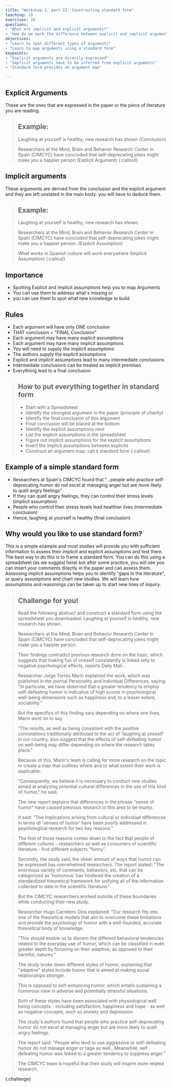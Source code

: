 ```yaml
---
title: "Workshop 1, part II: Constructing standard form"
teaching: 10
exercises: 20
questions:
- "What are implicit and explicit arguments?"
- "How do we mark the difference between explicit and implicit arguments?"
objectives:
- "Learn to spot different types of arguments"
- "Learn to map arguments using a standard form"
keypoints:
- "Explicit arguments are directly expressed"
- "Implicit arguments have to be inferred from explicit arguments"
- "Standard form provides an argument map"

---
```


## Explicit Arguments
These are the ones that are expressed in the paper or the piece of literature you are reading.

> ## Example:
> Laughing at yourself is healthy, new research has shown (Conclusion)

 > Researchers at the Mind, Brain and Behavior Research Center in Spain (CIMCYC) have concluded that self-deprecating jokes might make you a happier person (Explicit Argument)
{:callout}

## Implicit arguments
These arguments are derived from the conclusion and the explicit argument and they are left unstated in the main body: you will have to deduce them.

> ## Example:
> Laughing at yourself is healthy, new research has shown.

 > Researchers at the Mind, Brain and Behavior Research Center in Spain (CIMCYC) have concluded that self-deprecating jokes might make you a happier person. (Explicit Assumption)
 >
 > What works in Spanish culture will work everywhere (Implicit Assumption)
{:callout}

## Importance
- Spotting Explicit and implicit assumptions help you to map Arguments
- You can use them to address what's missing or
- you can use them to spot what new knowledge to build

## Rules
- Each argument will have only ONE conclusion
- THAT conclusion = "FINAL Conclusion"
- Each argument may have many explicit assumptions
- Each argument may have many implicit assumptions
- You will need to supply the implicit assumptions
- The authors supply the explicit assumptions
- Explicit and implicit assumptions lead to many intermediate conclusions
- Intermediate conclusions can be treated as implicit premises
- Everythiing lead to a final conclusion

> ## How to put everything together in standard form
> - Start with a Spreadsheet
> - Identify the strongest argument in the paper (principle of charity)
> - Identify the final conclusion of this argument
> - Final conclusion will be placed at the bottom
> - Identify the explicit assumptions next
> - List the explicit assumptions in the spreadsheet
> - Figure out implicit assumptions for the explicit assumptions
> - Insert the implicit assumptions between explicits
> - Construct an argument map: call it standard form
{:callout}

## Example of a simple standard form

- Researchers at Spain's CIMCYC found that "...people who practice self-deprecating humor do not excel at managing anger but are more likely to quell angry feelings"
- If they can quell angry feelings, they can control their stress levels (implicit assumption)
- People who control their stress levels lead healthier lives (intermediate conclusion)
- Hence, laughing at yourself is healthy (final conclusion)

## Why would you like to use standard form?

This is a simple example and most studies will provide you with sufficient information to assess their implicit and explicit assumptions and test them. The best way to do this is to frame a standard form. You can do this using a spreadsheet (as we suggest here) but after some practice, you will see you can insert your comments directly in the paper and can assess them. Assessing implicit assumptions helps you to identify "gaps in the literature", or query assumptions and chart new studies. We will learn how assumptions and reasonings can be taken up to start new lines of inquiry.

> ## Challenge for you!
> Read the following abstract and construct a standard form using the
> spreadsheet you downloaded:
> Laughing at yourself is healthy, new research has shown.

 >Researchers at the Mind, Brain and Behavior Research Center in Spain (CIMCYC) have concluded that self-deprecating jokes might make you a happier person.

 > Their findings contradict previous research done on the topic, which suggests that making fun of oneself consistently is linked only to negative psychological effects, reports Daily Mail.

 > Researcher Jorge Torres Marín explained the work, which was published in the journal Personality and Individual Differences, saying: "In particular, we have observed that a greater tendency to employ self-defeating humor is indicative of high scores in psychological well-being dimensions such as happiness and, to a lesser extent, sociability."

 > But the specifics of this finding vary depending on where one lives, Marín went on to say.

 > "The results, as well as being consistent with the positive connotations traditionally attributed to the act of 'laughing at oneself' in our country, also suggest that the effects of self-defeating humor on well-being may differ depending on where the research takes place."

 > Because of this, Marín's team is calling for more research on the topic to create a map that outlines where and to what extent their work is applicable.

 > "Consequently, we believe it is necessary to conduct new studies aimed at analyzing potential cultural differences in the use of this kind of humor," he said.

 > The new report explains that differences in the phrase "sense of humor" have caused previous research in this area to be murky.

 > It said: "The implications arising from cultural or individual differences in terms of 'senses of humor' have been poorly addressed in psychological research for two key reasons."

 > The first of those reasons comes down to the fact that people of different cultures - researchers as well as consumers of scientific literature - find different subjects "funny".

 > Secondly, the study said, the sheer amount of ways that humor can be expressed has overwhelmed researchers. The report stated: "The enormous variety of comments, behaviors, etc. that can be categorized as 'humorous' has hindered the creation of a standardized theoretical framework for unifying all of the information collected to date in the scientific literature."

 > But the CIMCYC researchers worked outside of these boundaries while conducting their new study.

 > Researcher Hugo Carretero Dios explained: "Our research fits into one of the theoretical models that aim to overcome these limitations and provide the psychology of humor with a well-founded, accurate theoretical body of knowledge.

>  "This should enable us to discern the different behavioral tendencies related to the everyday use of humor, which can be classified in even greater depth by focusing on their adaptive, as opposed to their harmful, natures."

 > The study broke down different styles of humor, explaining that "adaptive" styles include humor that is aimed at making social relationships stronger.

 > This is opposed to self-enhancing humor, which entails sustaining a humorous view in adverse and potentially stressful situations.

> Both of these styles have been associated with physiological well being concepts - including satisfaction, happiness and hope - as well as negative concepts, such as anxiety and depression.

 > The study's authors found that people who practice self-deprecating humor do not excel at managing anger but are more likely to quell angry feelings.

 > The report said: "People who tend to use aggressive or self-defeating humor do not manage anger or rage as well...Meanwhile, self defeating humor was linked to a greater tendency to suppress anger."

 > The CIMCYC team is hopeful that their study will inspire more related research.
 >
{:challenge}
